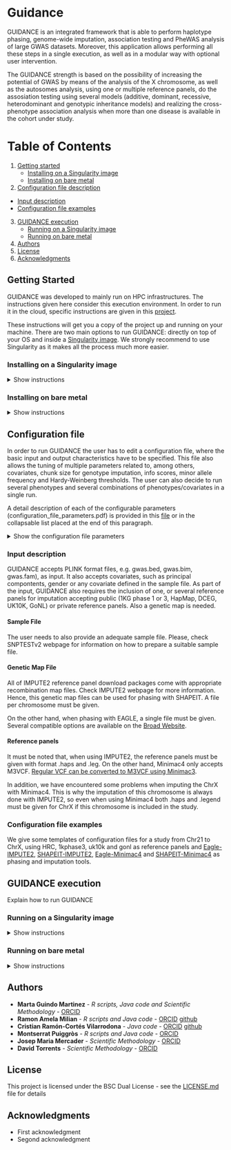 # Guidance

GUIDANCE is an integrated framework that is able to perform haplotype phasing, genome-wide imputation, association testing and PheWAS analysis of large GWAS datasets. Moreover, this application allows performing all these steps in a single execution, as well as in a modular way with optional user intervention.

The GUIDANCE strength is based on the possibility of increasing the potential of GWAS by means of the analysis of the X chromosome, as well as the autosomes analysis, using one or multiple reference panels, do the assosiation testing using several models (additive, dominant, recessive, heterodominant and genotypic inheritance models) and realizing the cross-phenotype association analysis when more than one disease is available in the cohort under study.

# Table of Contents
1. [Getting started](#getstarted)
    * [Installing on a Singularity image](#singularity)
    * [Installing on bare metal](#bare)
2. [Configuration file description](#config)
* [Input description](#input)
* [Configuration file examples](#examples_conf)
3. [GUIDANCE execution](#execution)
    * [Running on a Singularity image](#singularityexec)
    * [Running on bare metal](#bareexec)
4. [Authors](#authors)
5. [License](#license)
6. [Acknowledgments](#acknowledgments)

## Getting Started <a name="getstarted"></a>

GUIDANCE was developed to mainly run on HPC infrastructures. The instructions given here consider this execution environment. In order to run it in the cloud, specific instructions are given in this [project](https://github.com/ramonamela/guidance_cloud).

These instructions will get you a copy of the project up and running on your machine. There are two main options to run GUIDANCE: directly on top of your OS and inside a [Singularity image](https://github.com/sylabs/singularity). We strongly recommend to use Singularity as it makes all the process much more easier.

### Installing on a Singularity image <a name="singularity"></a>
<details><summary>Show instructions</summary>

<p>

#### Prerequisites

In order to run GUIDANCE in this mode, you only need to install the guidance [COMPSs’](https://github.com/bsc-wdc/compss/tree/guidance) branch and generate the Singularity image containing all the depedencies. In addition, if you want to use the framework with [SHAPEIT](https://mathgen.stats.ox.ac.uk/genetics_software/shapeit/shapeit.html#download), you need to obtain the binary v2r727 and copy it in the path “$PROJECT_PATH/singularity/docker/TOOLS/shapeit.v2.r727.linux.x64”.

#### Installation

It is possible to find the instructions to install COMPSs in their github repository. 

Regarding the Singularity image generation, it is enough to run [this script](https://github.com/ramonamela/guidance/blob/master/singularity/build_container.sh). It will automatically create a local docker registry and upload to it the base docker image necessary to create the Singularity image. Nevertheless, you should modify the file placed in [$PROJECT_PATH/singularity/singularity/base.def](https://github.com/ramonamela/guidance/blob/master/singularity/singularity/base.def) in order to include the folder in your local file system that should be visible into the image. More precisely, you should only touch this lines:
```
%setup
    mkdir -p $SINGULARITY_ROOTFS/gpfs/home/
    mkdir -p $SINGULARITY_ROOTFS/gpfs/scratch/
    mkdir -p $SINGULARITY_ROOTFS/gpfs/apps/MN4
    mkdir -p $SINGULARITY_ROOTFS/gpfs/projects/
    mkdir -p /opt/intel
    mkdir -p /scratch
```

In addition, a GUIDANCE binary should be generated from this repository. In order to do so, you should run the following command in the root of the repository:

```
mvn clean install
```
This will generate a binary guidance.jar.

</p>
</details>

### Installing on bare metal <a name="bare"></a>
<details><summary>Show instructions</summary>

<p>

#### Prerequisites

First of all, you need to install the guidance [COMPSs’](https://github.com/bsc-wdc/compss/tree/guidance) branch in your system.
Afterwards, all the dependencies should be installed in the machine in which GUIDANCE will run. More precisely, the following binaries should be installed and accessible from all the worker nodes:

* Minimac4
* Minimac3
* Plink 1.9
* Eagle 2.4
* Impute 2.3.2
* Qctool 1.4
* Snptest 2.5
* Tabix
* Bgzip
* Shapeit v2 r727
* Samtools
* Bcftools
* R (tested version 3.5.1)

Next, the following environment variables should be set in order to tell GUIDANCE where the binaries are located in each machine:

```
export BCFTOOLSBINARY=/PATH_TO/BCFTOOLS/1.8/INTEL/bin/bcftools
export SAMTOOLSBINARY=/PATH_TO/SAMTOOLS/1.5-DNANEXUS/INTEL/IMPI/bin
export PLINKBINARY=/PATH_TO/plink_1.9/plink
export EAGLEBINARY=/PATH_TO/Eagle_v2.4.1/eagle
export RSCRIPTDIR=/PATH_TO/R_SCRIPTS/
export QCTOOLBINARY=/PATH_TO/qctool_v1.4-linux-x86_64/qctool
export SHAPEITBINARY=/PATH_TO/shapeit.v2.r727.linux.x64
export IMPUTE2BINARY=/PATH_TO/impute_v2.3.2_x86_64_static/impute2
export SNPTESTBINARY=/PATH_TO/snptest_v2.5
export MINIMAC3BINARY=/PATH_TO/Minimac3/bin/Minimac3
export MINIMAC4BINARY=/PATH_TO/Minimac4/release-build/minimac4
export TABIXBINARY=/PATH_TO/SAMTOOLS/1.5-DNANEXUS/INTEL/IMPI/bin/tabix
export BGZIPBINARY=/PATH_TO/SAMTOOLS/1.5-DNANEXUS/INTEL/IMPI/bin/bgzip
export RSCRIPTBINDIR=/PATH_TO/R/3.5.1/INTEL/bin/

export R_LIBS_USER=/gpfs/home/bsc05/bsc05997/TOOLS/R_libs/
```

In this case, R_LIBS_USER specify the path into which are installed the R dependencies in case they are not installed in the default path. More precisely, the following packages should be available:

* data.table
* plyr
* dplyr
* reshape
* gap
* sfsmisc
* BiocManager
* IRanges

In addition, in the folder “RSCRIPTDIR” there shuould be all the scripts available [here](https://github.com/ramonamela/guidance/tree/master/src/main/R).

Finally, maven should be installed in the system in order to compile the GUIDANCE binary.

#### Installing

Once all the dependencies are in the system, you should checkout the GUIDANCE repository and generate the guidance binary. In order to do so, you should run the following command in the root of the repository:

```
mvn clean install
```
This will generate a binary guidance.jar.

</p>
</details> 

## Configuration file <a name="config"></a>

In order to run GUIDANCE the user has to edit a configuration file, where the basic input and output characteristics have to be specified. This file also allows the tuning of multiple parameters related to, among others, covariates, chunk size for genotype imputation, info scores, minor allele frequency and Hardy-Weinberg thresholds. The user can also decide to run several phenotypes and several combinations of phenotypes/covariates in a single run. 

A detail description of each of the configurable parameters (configuration_file_parameters.pdf) is provided in this [file](https://github.com/ramonamela/guidance/tree/master/webpage/configurationfileparameters.pdf) or in the collapsable list placed at the end of this paragraph.

<details><summary>Show the configuration file parameters</summary>

<p>

    • wfDeep: Name that defines the number of stages to be executed. These stages are defined in Figures 1 and 2.
    • init_chromosome: First chromosome to analyse.
    • end_chromosome: Last chromosome to analyse.
    • maf_threshold: Minor allele frequency cut-off used to filter final results.
    • impute_threshold: IMPUTE2 info score cut-off used to filter final results.
    • minimac_threshold: MINIMAC Estimated imputation accuracy (R²) cut-off used to filter final results.
    • hwe_cohort_threshold: Hardy-Weinberg equilibrium p.value threshold for cohort.
    • hwe_cases_threshold: Hardy-Weinberg equilibrium p.value threshold for cases.
    • hwe_controls_threshold: Hardy-Weinberg equilibrium p.value threshold for controls.
    • exclude_cgat_snps: Logical. Whether or not G>C or A>T SNPs should be excluded. We strongly recommend activating this flag as to avoid strand orientation issues. Most of the genotyping arrays have a very small number of such SNPs, and their exclusion should not result in any noticeable loss of imputation performance.
    • imputation_tool: The name of the imputation tool to impute genotypes. To date, only “impute” to select IMPUTE2 and “minimac” to select MINIMAC4 are accepted. 
    • test_types: Names for the different analysis to be carried out by GUIDANCE, separated by commas. The association results for each “test_type” will be created in a directory with the same name inside the “associations” directory. Below this flag, different “test_types” have to be listed with the phenotype name and the covariates names to take into account in the association analysis (for instance, to analyse “test_types = DIA2,CARD” users should add: “DIA2 = DIA2:sex,BMI” and “CARD = CARD:sex,BMI” below, where sex and BMI are covariates).
    • chunk_size_analysis: Size of the chunks considered to partition the data.
    • file_name_for_list_of_stages: File into which all the commands launched in the workflow are stored.
    • input_format: (I think that now we only support BED input since we have not tried with the other formats since I am working in the project…).
    • mixed_cohort: Name of the cohort.
    • mixed_bed_file_dir: The path to the directory with genotype files.
    • mixed_bed/bim/fam/_file: Name of the file containing genotypes. 
    • mixed_sample_file_dir: Path to the directory where the sample file is located.
    • mixed_sample_file:. Name of the sample file.
    • genmap_file_dir: Path where genetic map files are located.
    • genmap_file_chr_n: Name of the genetic map file for each chromosome in every new line.
    • refpanel_number: Number of reference panels.
    • refpanel_combine: 'NO' if there is only one panel or imputed results from different reference panels should not be integrated; 'YES' when different reference panels are expected to be used in the analysis and also the integration of all the results is required. 
    • refpanel_type: Name of the reference panel.
    • refpanel_memory: Required amount of memory demanded by each particular panel. Currently, “HIGH”, “MEDIUM” and “LOW” are supported.
    • refpanel_file_dir: Path where the reference panel for each chromosome is located.
    • refpanel_hap_file_chr_n: Haplotypes files per chromosome of the reference panel provided in case IMPUTE2 is chosen as imputation tool and for the chrX in case Minimac4 is used.
    • refpanel_leg_file_chr_n: Legend files per chromosome of the reference panel provided in case IMPUTE2 is chosen as imputation tool and for the chrX in case Minimac4 is used.
    • refpanel_vcf_file_chr_n: VCF files per chromosome of the reference panel provided in case Minimac4 is used.
    • outputdir: The path of the directory where the results will be written.

</p>
</details> 


### Input description <a name="input"></a>
GUIDANCE accepts PLINK format files, e.g. gwas.bed, gwas.bim, gwas.fam), as input. It also accepts covariates, such as principal compontents, gender or any covariate defined in the sample file. As part of the input, GUIDANCE also requires the inclusion of one, or several reference panels for imputation accepting public (1KG phase 1 or 3, HapMap, DCEG, UK10K, GoNL) or private reference panels. Also a genetic map is needed.

#### Sample File
The user needs to also provide an adequate sample file. Please, check SNPTESTv2 webpage for information on how to prepare a suitable sample file.

#### Genetic Map File
All of IMPUTE2 reference panel download packages come with appropriate recombination map files. Check IMPUTE2 webpage for more information. Hence, this genetic map files can be used for phasing with SHAPEIT. A file per chromosome must be given.

On the other hand, when phasing with EAGLE, a single file must be given. Several compatible options are available on the [Broad Website](https://data.broadinstitute.org/alkesgroup/Eagle/downloads/tables/).

#### Reference panels

It must be noted that, when using IMPUTE2, the reference panels must be given with format .haps and .leg. On the other hand, Minimac4 only accepts M3VCF. [Regular VCF can be converted to M3VCF using Minimac3](https://genome.sph.umich.edu/wiki/Minimac4). 

In addition, we have encountered some problems when imputing the ChrX with Minimac4. This is why the imputation of this chromosome is always done with IMPUTE2, so even when using Minimac4 both .haps and .legend must be given for ChrX if this chromosome is included in the study.

### Configuration file examples <a name="examples_conf"></a>

We give some templates of configuration files for a study from Chr21 to ChrX, using HRC, 1kphase3, uk10k and gonl as reference panels and [Eagle-IMPUTE2](https://github.com/ramonamela/guidance/tree/master/utils/conf_examples/config_eagle_impute.file), [SHAPEIT-IMPUTE2](https://github.com/ramonamela/guidance/tree/master/utils/conf_examples/config_eagle_minimac.file), [Eagle-Minimac4](https://github.com/ramonamela/guidance/tree/master/utils/conf_examples/config_shapeit_impute.file) and [SHAPEIT-Minimac4](https://github.com/ramonamela/guidance/tree/master/utils/conf_examples/config_shapeit_minimac.file) as phasing and imputation tools.

## GUIDANCE execution <a name="execution"></a>

Explain how to run GUIDANCE

### Running on a Singularity image <a name="singularityexec"></a>
<details><summary>Show instructions</summary>

<p>

</p>
</details> 

### Running on bare metal <a name="bareexec"></a>
<details><summary>Show instructions</summary>

<p>

</p>
</details> 

## Authors <a name="authors"></a>

* **Marta Guindo Martinez** - *R scripts, Java code and Scientific Methodology* - [ORCID](https://orcid.org/0000-0002-8099-9170)
* **Ramon Amela Milian** - *R scripts and Java code* - [ORCID](https://orcid.org/0000-0001-5943-5824) [github](https://github.com/ramonamela)
* **Cristian Ramón-Cortés Vilarrodona** - *Java code* - [ORCID](https://orcid.org/0000-0003-4170-818X) [github](https://github.com/cristianrcv)
* **Montserrat Puiggròs** - *R scripts and Java code* - [ORCID](https://orcid.org/0000-0001-5034-7924)
* **Josep Maria Mercader** - *Scientific Methodology* - [ORCID](https://orcid.org/0000-0001-8494-3660)
* **David Torrents** - *Scientific Methodology* - [ORCID](https://orcid.org/0000-0002-6086-9037)

<!-- See also the list of [contributors](https://github.com/your/project/contributors) who participated in this project. -->

## License <a name="license"></a>

This project is licensed under the BSC Dual License - see the [LICENSE.md](LICENSE.md) file for details

## Acknowledgments <a name="acknowledgments"></a>

* First acknowledgment
* Segond acknowledgment